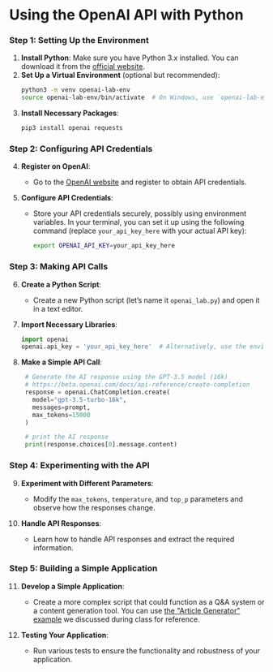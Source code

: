 # Using the OpenAI API with Python 

### Step 1: Setting Up the Environment

1. **Install Python**: Make sure you have Python 3.x installed. You can download it from the [official website](https://www.python.org/).
2. **Set Up a Virtual Environment** (optional but recommended):
   ```bash
   python3 -m venv openai-lab-env
   source openai-lab-env/bin/activate  # On Windows, use `openai-lab-env\Scripts\activate`
   ```
3. **Install Necessary Packages**:
   ```bash
   pip3 install openai requests
   ```

### Step 2: Configuring API Credentials

4. **Register on OpenAI**:
   - Go to the [OpenAI website](https://www.openai.com/) and register to obtain API credentials.
   
5. **Configure API Credentials**:
   - Store your API credentials securely, possibly using environment variables. In your terminal, you can set it up using the following command (replace `your_api_key_here` with your actual API key):
     ```bash
     export OPENAI_API_KEY=your_api_key_here
     ```

### Step 3: Making API Calls

6. **Create a Python Script**:
   - Create a new Python script (let’s name it `openai_lab.py`) and open it in a text editor.

7. **Import Necessary Libraries**:
   ```python
   import openai
   openai.api_key = 'your_api_key_here'  # Alternatively, use the environment variable to store the API key
   ```

8. **Make a Simple API Call**:
   ```python
    # Generate the AI response using the GPT-3.5 model (16k)
    # https://beta.openai.com/docs/api-reference/create-completion
    response = openai.ChatCompletion.create(
      model="gpt-3.5-turbo-16k",
      messages=prompt,
      max_tokens=15000
    )

    # print the AI response
    print(response.choices[0].message.content)
   ```

### Step 4: Experimenting with the API

9. **Experiment with Different Parameters**:
   - Modify the `max_tokens`, `temperature`, and `top_p` parameters and observe how the responses change.

10. **Handle API Responses**:
    - Learn how to handle API responses and extract the required information.

### Step 5: Building a Simple Application

11. **Develop a Simple Application**:
    - Create a more complex script that could function as a Q&A system or a content generation tool. You can use [the "Article Generator" example](https://github.com/The-Art-of-Hacking/h4cker/blob/master/ai_research/ML_Fundamentals/ai_generated/article_generator.py) we discussed during class for reference. 
    
12. **Testing Your Application**:
    - Run various tests to ensure the functionality and robustness of your application.

